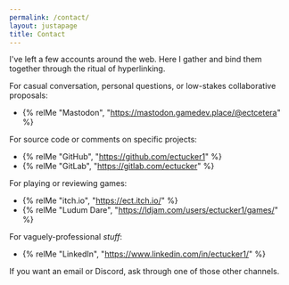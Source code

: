 ```yaml
---
permalink: /contact/
layout: justapage
title: Contact
---
```

I've left a few accounts around the web.
Here I gather and bind them together through the ritual of hyperlinking.

For casual conversation, personal questions, or low-stakes collaborative proposals:
- {% relMe "Mastodon", "https://mastodon.gamedev.place/@ectcetera" %}

For source code or comments on specific projects:
- {% relMe "GitHub", "https://github.com/ectucker1" %}
- {% relMe "GitLab", "https://gitlab.com/ectucker" %}

For playing or reviewing games:
- {% relMe "itch.io", "https://ect.itch.io/" %}
- {% relMe "Ludum Dare", "https://ldjam.com/users/ectucker1/games/" %}

For vaguely-professional _stuff_:
- {% relMe "LinkedIn", "https://www.linkedin.com/in/ectucker1/" %}

If you want an email or Discord, ask through one of those other channels.
